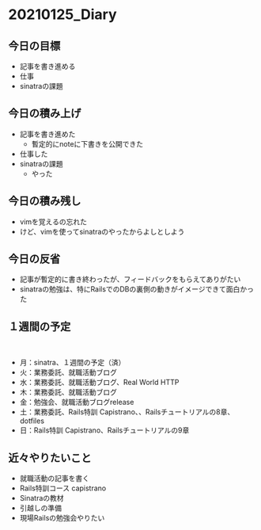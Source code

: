 # 20210125_Diary

## 今日の目標

- 記事を書き進める
- 仕事
- sinatraの課題

## 今日の積み上げ

- 記事を書き進めた
  - 暫定的にnoteに下書きを公開できた
- 仕事した
- sinatraの課題
  - やった

## 今日の積み残し

- vimを覚えるの忘れた
- けど、vimを使ってsinatraのやったからよしとしよう

## 今日の反省

- 記事が暫定的に書き終わったが、フィードバックをもらえてありがたい
- sinatraの勉強は、特にRailsでのDBの裏側の動きがイメージできて面白かった

## １週間の予定
​
- 月：sinatra、１週間の予定（済）
- 火：業務委託、就職活動ブログ
- 水：業務委託、就職活動ブログ、Real World HTTP
- 木：業務委託、就職活動ブログ
- 金：勉強会、就職活動ブログrelease
- 土：業務委託、Rails特訓 Capistrano、、Railsチュートリアルの8章、dotfiles
- 日：Rails特訓 Capistrano、Railsチュートリアルの9章

## 近々やりたいこと

- 就職活動の記事を書く
- Rails特訓コース capistrano
- Sinatraの教材
- 引越しの準備
- 現場Railsの勉強会やりたい